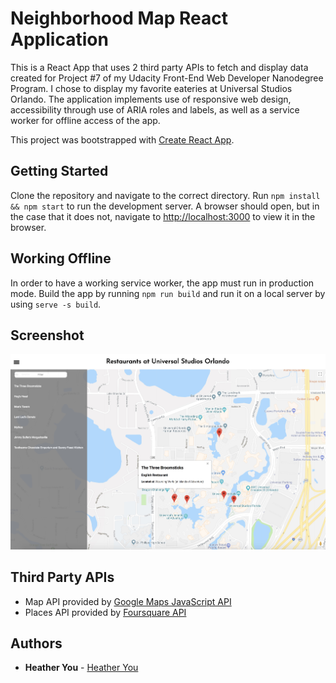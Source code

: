 # Neighborhood Map React Application

This is a React App that uses 2 third party APIs to fetch and display data created for Project #7 of my Udacity Front-End Web Developer Nanodegree Program. I chose to display my favorite eateries at Universal Studios Orlando. The application implements use of responsive web design, accessibility through use of ARIA roles and labels, as well as a service worker for offline access of the app.

This project was bootstrapped with [Create React App](https://github.com/facebookincubator/create-react-app).

## Getting Started

Clone the repository and navigate to the correct directory. Run `npm install && npm start` to run the development server. A browser should open, but in the case that it does not, navigate to [http://localhost:3000](http://localhost:3000) to view it in the browser.

## Working Offline

In order to have a working service worker, the app must run in production mode.
Build the app by running `npm run build` and run it on a local server by using `serve -s build`.

## Screenshot

![Neighborhood Map Sample](https://raw.githubusercontent.com/hyoyou/P7_neighborhood-map/master/public/Demo.jpeg)


## Third Party APIs

* Map API provided by [Google Maps JavaScript API](https://cloud.google.com/maps-platform/maps/)
* Places API provided by [Foursquare API](https://foursquare.com/developers/apps)

## Authors

* **Heather You** - [Heather You](https://github.com/hyoyou/P7_neighborhood-map)
